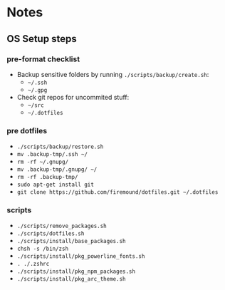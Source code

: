 # Notes

## OS Setup steps

### pre-format checklist

- Backup sensitive folders by running `./scripts/backup/create.sh`:
  - `~/.ssh`
  - `~/.gpg`
- Check git repos for uncommited stuff:
  - `~/src`
  - `~/.dotfiles`

### pre dotfiles

  - `./scripts/backup/restore.sh` 
  - `mv .backup-tmp/.ssh ~/`
  - `rm -rf ~/.gnupg/`
  - `mv .backup-tmp/.gnupg/ ~/`
  - `rm -rf .backup-tmp/`
  - `sudo apt-get install git`
  - `git clone https://github.com/firemound/dotfiles.git ~/.dotfiles`

### scripts

  - `./scripts/remove_packages.sh` 
  - `./scripts/dotfiles.sh` 
  - `./scripts/install/base_packages.sh` 
  - `chsh -s /bin/zsh`
  - `./scripts/install/pkg_powerline_fonts.sh` 
  - `. ./.zshrc`
  - `./scripts/install/pkg_npm_packages.sh` 
  - `./scripts/install/pkg_arc_theme.sh` 
